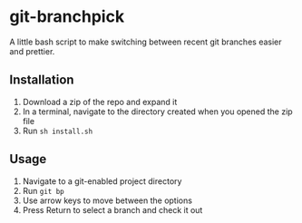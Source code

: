 # git-branchpick
A little bash script to  make switching between recent git branches easier and prettier.

## Installation
1. Download a zip of the repo and expand it
1. In a terminal, navigate to the directory created when you opened the zip file
1. Run `sh install.sh`

## Usage
1. Navigate to a git-enabled project directory
1. Run `git bp`
1. Use arrow keys to move between the options
1. Press Return to select a branch and check it out

